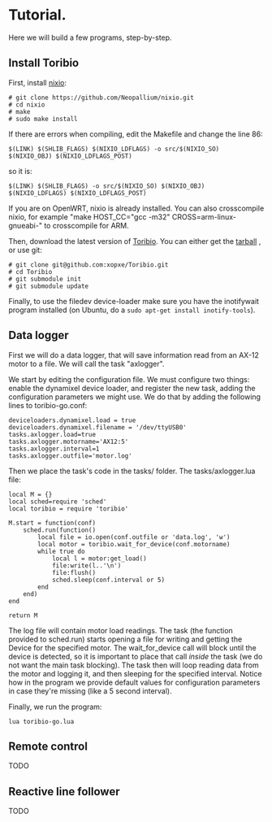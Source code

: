 # Tutorial.

Here we will build a few programs, step-by-step.

## Install Toribio

First, install [nixio](https://github.com/Neopallium/nixio):

    # git clone https://github.com/Neopallium/nixio.git
    # cd nixio
    # make
    # sudo make install

If there are errors when compiling, edit the Makefile and change the line 86:

    $(LINK) $(SHLIB_FLAGS) $(NIXIO_LDFLAGS) -o src/$(NIXIO_SO) $(NIXIO_OBJ) $(NIXIO_LDFLAGS_POST)

so it is:

    $(LINK) $(SHLIB_FLAGS) -o src/$(NIXIO_SO) $(NIXIO_OBJ) $(NIXIO_LDFLAGS) $(NIXIO_LDFLAGS_POST)

If you are on OpenWRT, nixio is already installed. You can also crosscompile nixio, for example "make HOST_CC="gcc -m32" CROSS=arm-linux-gnueabi-" to crosscompile for ARM.

Then, download the latest version of [Toribio](https://github.com/xopxe/Toribio). You can either get the [tarball](https://github.com/xopxe/Toribio/tarball/master) , or use git:

    # git clone git@github.com:xopxe/Toribio.git
    # cd Toribio
    # git submodule init
    # git submodule update

Finally, to use the filedev device-loader make sure you have the inotifywait program installed (on Ubuntu, do a `sudo apt-get install inotify-tools`).

## Data logger

First we will do a data logger, that will save information read from an AX-12 motor to a file. We will call the task "axlogger".

We start by editing the configuration file. We must configure two things: enable the dynamixel device loader,
and register the new task, adding the configuration parameters we might use. We do that by adding the following lines to toribio-go.conf:

    deviceloaders.dynamixel.load = true
    deviceloaders.dynamixel.filename = '/dev/ttyUSB0'
    tasks.axlogger.load=true
    tasks.axlogger.motorname='AX12:5'
    tasks.axlogger.interval=1
    tasks.axlogger.outfile='motor.log'

Then we place the task's code in the tasks/ folder. The tasks/axlogger.lua file:

    local M = {}
    local sched=require 'sched'
    local toribio = require 'toribio'

    M.start = function(conf)
    	sched.run(function()
    		local file = io.open(conf.outfile or 'data.log', 'w')
    		local motor = toribio.wait_for_device(conf.motorname)
    		while true do
    			local l = motor:get_load()
    			file:write(l..'\n')
    			file:flush()
    			sched.sleep(conf.interval or 5)
    		end
    	end)
    end

    return M

The log file will contain motor load readings. The task (the function provided to sched.run) starts opening a file for writing and getting the Device for the specified motor. The wait\_for\_device call will block until the device is detected, so it is important to place that call _inside_ the task (we do not want the main task blocking).
The task then will loop reading data from the motor and logging it, and then sleeping for the specified interval.
Notice how in the program we provide default values for configuration parameters in case they're missing (like a 5 second interval).

Finally, we run the program:

    lua toribio-go.lua

## Remote control

TODO

## Reactive line follower

TODO
